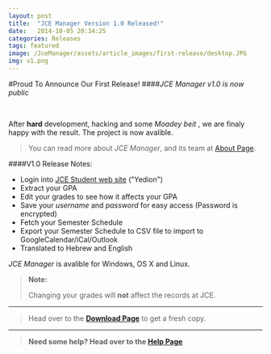 ```yaml
---
layout: post
title:  "JCE Manager Version 1.0 Released!"
date:   2014-10-05 20:34:25
categories: Releases
tags: featured
image: /JceManager/assets/article_images/first-release/desktop.JPG
img: v1.png
---
```

#Proud To Announce Our First Release!
####*JCE Manager v1.0 is now public*

<br>


After **hard** development, hacking and some *Moadey beit* , we are finaly
happy with the result. The project is now avalible.

>You can read more about *JCE Manager*, and its team at [About Page][about].

####V1.0 Release Notes:
 - Login into [JCE Student web site][jce] ("Yedion")
 - Extract your GPA
 - Edit your grades to see how it affects your GPA
 - Save your *username* and *password* for easy access (Password is encrypted)
 - Fetch your Semester Schedule
 - Export your Semester Schedule to CSV file to import to GoogleCalendar/iCal/Outlook
 - Translated to Hebrew and English

*JCE Manager* is avalible for Windows, OS X and Linux.

 >**Note:**
 >
 >Changing your grades will **not** affect the records at JCE.

---
 >Head over to the [**Download Page**][download] to get a fresh copy.

---

 >**Need some help? Head over to the [Help Page][help]**


[jce]:     	   https://yedion.jce.ac.il/student/
[download]:   /JceManager/download/
[about]: /JceManager/about/
[help]: /JceManager/help/
